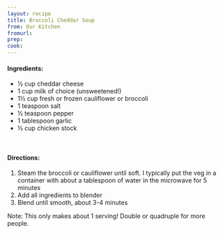 ```yaml
---
layout: recipe
title: Broccoli Cheddar Soup
from: Our Kitchen
fromurl: 
prep: 
cook: 
---
```


#### Ingredients:

* ½ cup cheddar cheese
* 1 cup milk of choice (unsweetened!)
* 1½ cup fresh or frozen cauliflower or broccoli
* 1 teaspoon salt
* ½ teaspoon pepper
* 1 tablespoon garlic
* ½ cup chicken stock

<br>

#### Directions:

1. Steam the broccoli or cauliflower until soft. I typically put the veg in a container with about a tablespoon of water in the microwave for 5 minutes
2. Add all ingredients to blender
3. Blend until smooth, about 3-4 minutes

Note: This only makes about 1 serving! Double or quadruple for more people.
